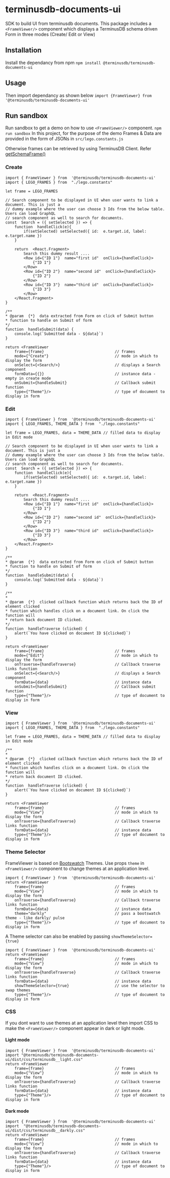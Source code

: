 
# terminusdb-documents-ui
SDK to build UI from terminusdb documents. This package includes a ``<FrameViewer/>`` component which displays a TerminusDB schema driven Form in three modes (Create/ Edit or View) 

## Installation
Install the dependancy from npm
```npm install @terminusdb/terminusdb-documents-ui```

## Usage
Then import dependancy as shown below
```import {FrameViewer} from '@terminusdb/terminusdb-documents-ui'```
  
## Run sandbox

Run sandbox to get a demo on how to use ``<FrameViewer/>`` component.
```npm run sandbox```
In this project, for the purpose of the demo Frames & Data are provided in the form of JSONs in ``src/lego.constants.js``

Otherwise frames can be retrieved by using TerminusDB Client. Refer [getSchemaFrame()](https://terminusdb.com/docs/guides/reference-guides/javascript-client-reference/woqlclient#getschemaframe)
  

### Create

```
import { FrameViewer } from  '@terminusdb/terminusdb-documents-ui'
import { LEGO_FRAMES } from  "./lego.constants"

let frame = LEGO_FRAMES

// Search component to be displayed in UI when user wants to link a document. This is just a 
// dummy example where the user can choose 3 Ids from the below table. Users can load GraphQL 
// search component as well to search for documents. 
const  Search = ({ setSelected }) => {
	function  handleClick(e){
		if(setSelected) setSelected({ id:  e.target.id, label:  e.target.name })
	}

	return  <React.Fragment>
		Search this dummy result ....
		<Row id={"ID 1"}  name="first id"  onClick={handleClick}>
			{"ID 1"}
		</Row>
		<Row id={"ID 2"}  name="second id"  onClick={handleClick}>
			{"ID 2"}
		</Row>
		<Row id={"ID 3"}  name="third id"  onClick={handleClick}>
			{"ID 3"}
		</Row>
	</React.Fragment>
}

/**
* @param  {*}  data extracted from Form on click of Submit button
* function to handle on Submit of form 
*/
function  handleSubmit(data) {
	console.log(`Submitted data - ${data}`)
}

return <FrameViewer
	frame={frame} 								// frames
	mode={"Create"} 							// mode in which to display the form
	onSelect={<Search/>} 						// displays a Search component 
	formData={{}} 								// instance data - empty in create mode
 	onSubmit={handleSubmit} 					// Callback submit function
	type={"Theme"}/> 							// type of document to display in form
```


### Edit
  
```
import { FrameViewer } from  '@terminusdb/terminusdb-documents-ui'
import { LEGO_FRAMES, THEME_DATA } from  "./lego.constants"

let frame = LEGO_FRAMES, data = THEME_DATA // filled data to display in Edit mode

// Search component to be displayed in UI when user wants to link a document. This is just a 
// dummy example where the user can choose 3 Ids from the below table. Users can load GraphQL 
// search component as well to search for documents. 
const  Search = ({ setSelected }) => {
	function  handleClick(e){
		if(setSelected) setSelected({ id:  e.target.id, label:  e.target.name })
	}

	return  <React.Fragment>
		Search this dummy result ....
		<Row id={"ID 1"}  name="first id"  onClick={handleClick}>
			{"ID 1"}
		</Row>
		<Row id={"ID 2"}  name="second id"  onClick={handleClick}>
			{"ID 2"}
		</Row>
		<Row id={"ID 3"}  name="third id"  onClick={handleClick}>
			{"ID 3"}
		</Row>
	</React.Fragment>
}

/**
* @param  {*}  data extracted from Form on click of Submit button
* function to handle on Submit of form 
*/
function  handleSubmit(data) {
	console.log(`Submitted data - ${data}`)
}

/**
*
* @param  {*}  clicked callback function which returns back the ID of element clicked
* function which handles click on a document link. On click the function will
* return back document ID clicked.
*/
function  handleTraverse (clicked) {
	alert(`You have clicked on document ID ${clicked}`)
}

return <FrameViewer
	frame={frame} 								// frames
	mode={"Edit"} 							    // mode in which to display the form
	onTraverse={handleTraverse} 				// Callback traverse links function
	onSelect={<Search/>} 						// displays a Search component 
	formData={data} 							// instance data 
 	onSubmit={handleSubmit} 					// Callback submit function
	type={"Theme"}/> 							// type of document to display in form
```


### View
  
```
import { FrameViewer } from  '@terminusdb/terminusdb-documents-ui'
import { LEGO_FRAMES, THEME_DATA } from  "./lego.constants"

let frame = LEGO_FRAMES, data = THEME_DATA // filled data to display in Edit mode

/**
*
* @param  {*}  clicked callback function which returns back the ID of element clicked
* function which handles click on a document link. On click the function will
* return back document ID clicked.
*/
function  handleTraverse (clicked) {
	alert(`You have clicked on document ID ${clicked}`)
}

return <FrameViewer
	frame={frame} 								// frames
	mode={"View"} 							    // mode in which to display the form
	onTraverse={handleTraverse} 				// Callback traverse links function
	formData={data} 							// instance data 
	type={"Theme"}/> 							// type of document to display in form
```
### Theme Selector
FrameViewer is based on [Bootswatch](https://bootswatch.com/cosmo/) Themes. Use props ``theme`` in ``<FrameViewer/>`` component to change themes at an application level.
```
import { FrameViewer } from  '@terminusdb/terminusdb-documents-ui'
return <FrameViewer
	frame={frame} 								// frames
	mode={"View"} 							    // mode in which to display the form
	onTraverse={handleTraverse} 				// Callback traverse links function
	formData={data} 							// instance data 
	theme="darkly"								// pass a bootswatch theme - like darkly/ pulse
	type={"Theme"}/> 							// type of document to display in form
```

A Theme selector can also be enabled by passing ``showThemeSelector={true}`` 
```
import { FrameViewer } from  '@terminusdb/terminusdb-documents-ui'
return <FrameViewer
	frame={frame} 								// frames
	mode={"View"} 							    // mode in which to display the form
	onTraverse={handleTraverse} 				// Callback traverse links function
	formData={data} 							// instance data 
	showThemeSelector={true}					// use the selector to swap themes
	type={"Theme"}/> 							// type of document to display in form
```

### CSS
If you dont want to use themes at an application level then import CSS to make the ``<FrameViewer/>`` component appear in dark or light mode. 

#### Light mode
```
import { FrameViewer } from  '@terminusdb/terminusdb-documents-ui'
import "@terminusdb/terminusdb-documents-ui/dist/css/terminusdb__light.css"
return <FrameViewer
	frame={frame} 								// frames
	mode={"View"} 							    // mode in which to display the form
	onTraverse={handleTraverse} 				// Callback traverse links function
	formData={data} 							// instance data 
	type={"Theme"}/> 							// type of document to display in form
```

#### Dark mode
```
import { FrameViewer } from  '@terminusdb/terminusdb-documents-ui'
import  "@terminusdb/terminusdb-documents-ui/dist/css/terminusdb__darkly.css"
return <FrameViewer
	frame={frame} 								// frames
	mode={"View"} 							    // mode in which to display the form
	onTraverse={handleTraverse} 				// Callback traverse links function
	formData={data} 							// instance data 
	type={"Theme"}/> 							// type of document to display in form
```
